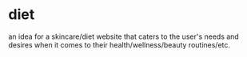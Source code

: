 # diet
an idea for a skincare/diet website that caters to the user's needs and desires when it comes to their health/wellness/beauty routines/etc.
